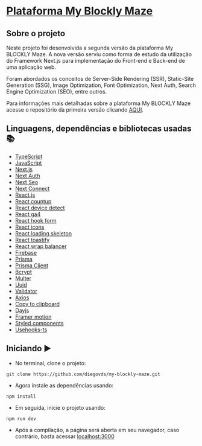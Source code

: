 # [Plataforma My Blockly Maze](https://myblocklymaze-v2.vercel.app/)

## Sobre o projeto

Neste projeto foi desenvolvida a segunda versão da plataforma My BLOCKLY Maze. A nova versão serviu como forma de estudo da utilização do Framework Next.js para implementação do Front-end e Back-end de uma aplicação web.

Foram abordados os conceitos de Server-Side Rendering (SSR), Static-Site Generation (SSG), Image Optimization, Font Optimization, Next Auth, Search Engine Optimization (SEO), entre outros.

Para informações mais detalhadas sobre a plataforma My BLOCKLY Maze acesse o repositório da primeira versão clicando [AQUI](https://github.com/diegovds/maze-game-generator#readme).

## Linguagens, dependências e bibliotecas usadas 📚

- [TypeScript](https://www.typescriptlang.org/)
- [JavaScript](https://developer.mozilla.org/pt-BR/docs/Web/JavaScript)
- [Next.js](https://nextjs.org/)
- [Next Auth](https://next-auth.js.org/)
- [Next Seo](https://github.com/garmeeh/next-seo#readme)
- [Next Connect](https://github.com/hoangvvo/next-connect#readme)
- [React.js](https://react.dev/)
- [React countup](https://github.com/glennreyes/react-countup)
- [React device detect](https://github.com/duskload/react-device-detect)
- [React ga4](https://github.com/codler/react-ga4)
- [React hook form](https://react-hook-form.com/)
- [React icons](https://react-icons.github.io/react-icons/)
- [React loading skeleton](https://github.com/dvtng/react-loading-skeleton)
- [React toastify](https://fkhadra.github.io/react-toastify/introduction)
- [React wrap balancer](https://react-wrap-balancer.vercel.app/)
- [Firebase](https://firebase.google.com/)
- [Prisma](https://www.prisma.io/)
- [Prisma Client](https://www.prisma.io/docs/concepts/components/prisma-client)
- [Bcrypt](https://github.com/kelektiv/node.bcrypt.js#readme)
- [Multer](https://github.com/expressjs/multer#readme)
- [Uuid](https://github.com/uuidjs/uuid#readme)
- [Validator](https://github.com/validatorjs/validator.js)
- [Axios](https://axios-http.com/)
- [Copy to clipboard](https://github.com/sudodoki/copy-to-clipboard#readme)
- [Dayjs](https://day.js.org/)
- [Framer motion](https://www.framer.com/motion/)
- [Styled components](https://styled-components.com/)
- [Usehooks-ts](https://usehooks-ts.com/)

## Iniciando ▶️

- No terminal, clone o projeto:

```
git clone https://github.com/diegovds/my-blockly-maze.git
```

- Agora instale as dependências usando:

```
npm install
```

- Em seguida, inicie o projeto usando:

```
npm run dev
```

- Após a compilação, a página será aberta em seu navegador, caso contrário, basta acessar [localhost:3000](http://localhost:3000/)
